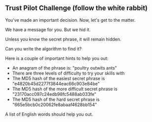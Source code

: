 ## Trust Pilot Challenge (follow the white rabbit)

You've made an important decision. Now, let's get to the matter.

We have a message for you. But we hid it.

Unless you know the secret phrase, it will remain hidden.

Can you write the algorithm to find it?

Here is a couple of important hints to help you out:

- An anagram of the phrase is: "poultry outwits ants"
- There are three levels of difficulty to try your skills with
- The MD5 hash of the easiest secret phrase is "e4820b45d2277f3844eac66c903e84be"
- The MD5 hash of the more difficult secret phrase is "23170acc097c24edb98fc5488ab033fe"
- The MD5 hash of the hard secret phrase is "665e5bcb0c20062fe8abaaf4628bb154"

A list of English words should help you out.
